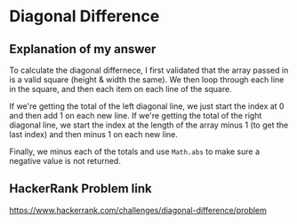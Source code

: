 # Diagonal Difference

## Explanation of my answer

To calculate the diagonal differnece, I first validated that the array passed in is a valid square (height & width the same).
We then loop through each line in the square, and then each item on each line of the square.

If we're getting the total of the left diagonal line, we just start the index at 0 and then add 1 on each new line.
If we're getting the total of the right diagonal line, we start the index at the length of the array minus 1 (to get the last index) and then minus 1 on each new line.

Finally, we minus each of the totals and use `Math.abs` to make sure a negative value is not returned.

## HackerRank Problem link

https://www.hackerrank.com/challenges/diagonal-difference/problem
